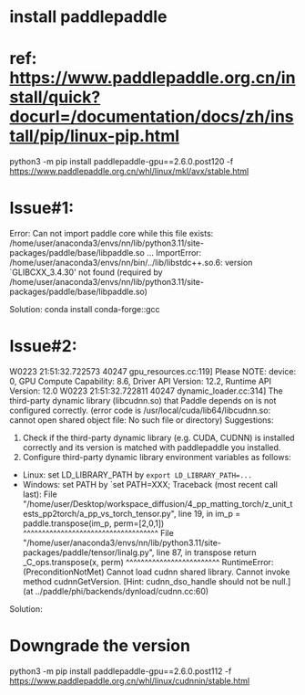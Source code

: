 # install paddlepaddle
# ref: https://www.paddlepaddle.org.cn/install/quick?docurl=/documentation/docs/zh/install/pip/linux-pip.html
python3 -m pip install paddlepaddle-gpu==2.6.0.post120 -f https://www.paddlepaddle.org.cn/whl/linux/mkl/avx/stable.html

# Issue#1:
Error: Can not import paddle core while this file exists: /home/user/anaconda3/envs/nn/lib/python3.11/site-packages/paddle/base/libpaddle.so ... ImportError: /home/user/anaconda3/envs/nn/bin/../lib/libstdc++.so.6: version `GLIBCXX_3.4.30' not found (required by /home/user/anaconda3/envs/nn/lib/python3.11/site-packages/paddle/base/libpaddle.so)

Solution:
conda install conda-forge::gcc

# Issue#2:
W0223 21:51:32.722573 40247 gpu_resources.cc:119] Please NOTE: device: 0, GPU Compute Capability: 8.6, Driver API Version: 12.2, Runtime API Version: 12.0
W0223 21:51:32.722811 40247 dynamic_loader.cc:314] The third-party dynamic library (libcudnn.so) that Paddle depends on is not configured correctly. (error code is /usr/local/cuda/lib64/libcudnn.so: cannot open shared object file: No such file or directory)
  Suggestions:
  1. Check if the third-party dynamic library (e.g. CUDA, CUDNN) is installed correctly and its version is matched with paddlepaddle you installed.
  2. Configure third-party dynamic library environment variables as follows:
  - Linux: set LD_LIBRARY_PATH by `export LD_LIBRARY_PATH=...`
  - Windows: set PATH by `set PATH=XXX;
Traceback (most recent call last):
  File "/home/user/Desktop/workspace_diffusion/4_pp_matting_torch/z_unit_tests_pp2torch/a_pp_vs_torch_tensor.py", line 19, in <module>
    im_p = paddle.transpose(im_p, perm=[2,0,1])
           ^^^^^^^^^^^^^^^^^^^^^^^^^^^^^^^^^^^^
  File "/home/user/anaconda3/envs/nn/lib/python3.11/site-packages/paddle/tensor/linalg.py", line 87, in transpose
    return _C_ops.transpose(x, perm)
           ^^^^^^^^^^^^^^^^^^^^^^^^^
RuntimeError: (PreconditionNotMet) Cannot load cudnn shared library. Cannot invoke method cudnnGetVersion.
  [Hint: cudnn_dso_handle should not be null.] (at ../paddle/phi/backends/dynload/cudnn.cc:60)

Solution:
# Downgrade the version
python3 -m pip install paddlepaddle-gpu==2.6.0.post112 -f https://www.paddlepaddle.org.cn/whl/linux/cudnnin/stable.html
